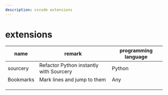 ```yaml
---
description: vscode extensions
---
```


# extensions

| name      | remark                                  | programming language |
| --------- | --------------------------------------- | -------------------- |
| sourcery  | Refactor Python instantly with Sourcery | Python               |
| Bookmarks | Mark lines and jump to them             | Any                  |
|           |                                         |                      |
|           |                                         |                      |
|           |                                         |                      |
